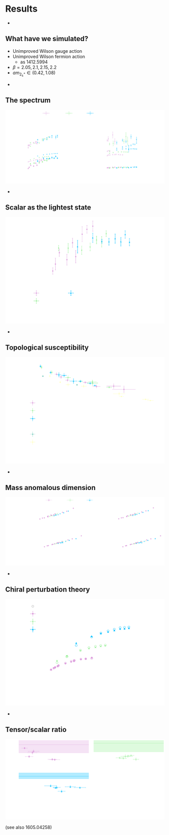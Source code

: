 # Results

-

## What have we simulated?

* Unimproved Wilson gauge action
* Unimproved Wilson fermion action
  * as 1412.5994
* $\beta=2.05, 2.1, 2.15, 2.2$
* $am_{2^+_{\mathsf{s}}} \in (0.42, 1.08)$

-

## The spectrum

![A plot of the mass spectrum in units of the gradient flow scale w0](images/masses.svg) <!-- .element width="100%" -->

-

## Scalar as the lightest state

![A plot of the ratio of the scalar glueball to the 2+ scalar baryon](images/scalar_ratio.svg) <!-- .element width="65%" -->

-

## Topological susceptibility

![A plot of the topological susceptibility scaled by the gradient flow scale w0 as a function of the scale](images/susceptibility.svg)  <!-- .element width="65%" -->

-

## Mass anomalous dimension

![A plot showing the FSHS relation at a range of values of the anomalous dimension, showing curves collapsing for each value of beta in turn](images/fshs.svg) <!-- .element width="100%" -->

-

## Chiral perturbation theory

![A plot showing chiral perturbation theory results for each value of beta, with relatively poor fit quality.](images/Xpt.svg) <!-- .element width="65%" -->

-

## Tensor/scalar ratio

![Plots of the ratio of tensor to scalar glueball compared with gauge-gravity predictions for each beta](images/R_ratio.svg) <!-- .element width="65%" -->

(see also 1605.04258)
